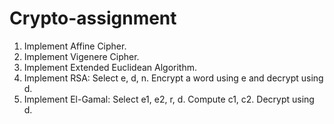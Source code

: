 # Crypto-assignment
1.  Implement Affine Cipher.
2.  Implement Vigenere Cipher.
3.  Implement Extended Euclidean Algorithm.
4. Implement RSA: Select e, d, n. Encrypt a word using e and decrypt using d.
5. Implement El-Gamal: Select e1, e2, r, d.
                                         Compute c1, c2.
                                         Decrypt using d. 
